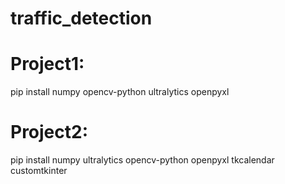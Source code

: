 # traffic_detection

# Project1:
   pip install numpy opencv-python ultralytics openpyxl
# Project2:
   pip install numpy ultralytics opencv-python openpyxl tkcalendar customtkinter
